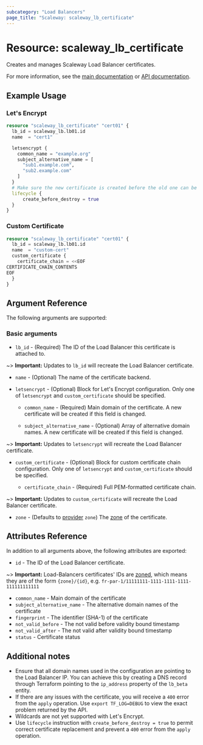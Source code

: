 ```yaml
---
subcategory: "Load Balancers"
page_title: "Scaleway: scaleway_lb_certificate"
---
```


# Resource: scaleway_lb_certificate

Creates and manages Scaleway Load Balancer certificates.

For more information, see the [main documentation](https://www.scaleway.com/en/docs/network/load-balancer/how-to/add-certificate/) or [API documentation](https://www.scaleway.com/en/developers/api/load-balancer/zoned-api/#path-certificate).

## Example Usage

### Let's Encrypt

```terraform
resource "scaleway_lb_certificate" "cert01" {
  lb_id = scaleway_lb.lb01.id
  name  = "cert1"

  letsencrypt {
    common_name = "example.org"
    subject_alternative_name = [
      "sub1.example.com",
      "sub2.example.com"
    ]
  }
  # Make sure the new certificate is created before the old one can be replaced
  lifecycle {
      create_before_destroy = true
  }
}
```

### Custom Certificate

```terraform
resource "scaleway_lb_certificate" "cert01" {
  lb_id = scaleway_lb.lb01.id
  name  = "custom-cert"
  custom_certificate {
    certificate_chain = <<EOF
CERTIFICATE_CHAIN_CONTENTS
EOF
  }
}
```

## Argument Reference

The following arguments are supported:

### Basic arguments

- `lb_id` - (Required) The ID of the Load Balancer this certificate is attached to.

~> **Important:** Updates to `lb_id` will recreate the Load Balancer certificate.

- `name` - (Optional) The name of the certificate backend.

- `letsencrypt` - (Optional) Block for Let's Encrypt configuration. Only one of `letsencrypt` and `custom_certificate` should be specified.

    - `common_name` - (Required) Main domain of the certificate. A new certificate will be created if this field is changed.

    - `subject_alternative_name` - (Optional) Array of alternative domain names. A new certificate will be created if this field is changed.

~> **Important:** Updates to `letsencrypt` will recreate the Load Balancer certificate.

- `custom_certificate` - (Optional) Block for custom certificate chain configuration. Only one of `letsencrypt` and `custom_certificate` should be specified.

    - `certificate_chain` - (Required) Full PEM-formatted certificate chain.

~> **Important:** Updates to `custom_certificate` will recreate the Load Balancer certificate.

- `zone` - (Defaults to [provider](../index.md#zone) `zone`) The [zone](../guides/regions_and_zones.md#zones) of the certificate.

## Attributes Reference

In addition to all arguments above, the following attributes are exported:

- `id` - The ID of the Load Balancer certificate.

~> **Important:** Load-Balancers certificates' IDs are [zoned](../guides/regions_and_zones.md#resource-ids), which means they are of the form `{zone}/{id}`, e.g. `fr-par-1/11111111-1111-1111-1111-111111111111`

- `common_name` - Main domain of the certificate
- `subject_alternative_name` - The alternative domain names of the certificate
- `fingerprint` - The identifier (SHA-1) of the certificate
- `not_valid_before` - The not valid before validity bound timestamp
- `not_valid_after` - The not valid after validity bound timestamp
- `status` - Certificate status

## Additional notes

* Ensure that all domain names used in the configuration are pointing to the Load Balancer IP.
  You can achieve this by creating a DNS record through Terraform pointing to  the `ip_address` property of the `lb_beta` entity.
* If there are any issues with the certificate, you will receive a `400` error from the `apply` operation.
  Use `export TF_LOG=DEBUG` to view the exact problem returned by the API.
* Wildcards are not yet supported with Let's Encrypt.
* Use `lifecycle` instruction with `create_before_destroy = true` to permit correct certificate replacement and prevent a `400` error from the `apply` operation.
